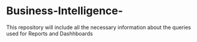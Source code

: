 # Business-Intelligence-
This repository will include all the necessary information about the queries used for Reports and Dashhboards
